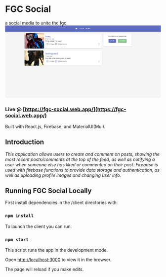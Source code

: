 # FGC Social
a social media to unite the fgc.
![Alt Text](./websiteimage.png)

### Live @ [https://fgc-social.web.app/](https://fgc-social.web.app/)

Built with React.js, Firebase, and MaterialUI(Mui).

## Introduction

*This application allows users to create and comment on posts, showing the most recent posts/comments at the top of the feed, as well as notifying a user when someone else has liked or commented on their post. Firebase is used with firebase functions to provide data storage and authentication, as well as uploading profile images and changing user info.*

## Running FGC Social Locally

First install dependencies in the /client directories with:

### `npm install`

To launch the client you can run:

### `npm start`

This script runs the app in the development mode.<br />

Open [http://localhost:3000](http://localhost:3000) to view it in the browser.

The page will reload if you make edits.<br />
